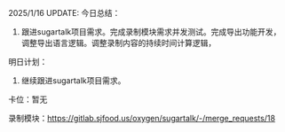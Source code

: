 2025/1/16 UPDATE:
今日总结：

1. 跟进sugartalk项目需求。完成录制模块需求并发测试。完成导出功能开发，调整导出语言逻辑。调整录制内容的持续时间计算逻辑，



明日计划：

1. 继续跟进sugartalk项目需求。



卡位：暂无

录制模块：https://gitlab.sjfood.us/oxygen/sugartalk/-/merge_requests/18
